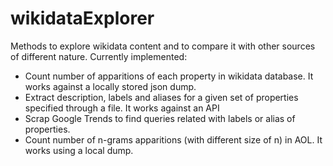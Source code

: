 # wikidataExplorer

Methods to explore wikidata content and to compare it with other sources of different nature. Currently implemented:

- Count number of apparitions of each property in wikidata database. It works against a locally stored json dump.
- Extract description, labels and aliases for a given set of properties specified through a file. It works against an API
- Scrap Google Trends to find queries related with labels or alias of properties.
- Count number of n-grams apparitions (with different size of n) in AOL. It works using a local dump.
